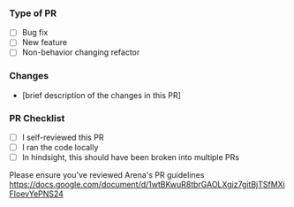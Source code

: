 ### Type of PR
- [ ] Bug fix
- [ ] New feature
- [ ] Non-behavior changing refactor

### Changes
- [brief description of the changes in this PR]

### PR Checklist
- [ ] I self-reviewed this PR
- [ ] I ran the code locally
- [ ] In hindsight, this should have been broken into multiple PRs

Please ensure you've reviewed Arena's PR guidelines https://docs.google.com/document/d/1wtBKwuR8tbrGAOLXgiz7gitBjTSfMXiFIoevYePNS24

